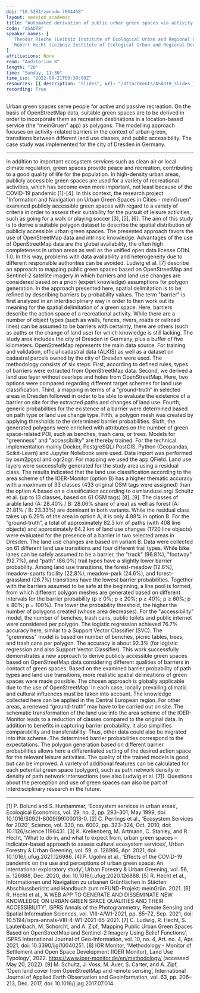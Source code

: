 ```yaml
---
doi: "10.5281/zenodo.7004458"
layout: session_academic
title: "Automated derivation of public urban green spaces via activity-related barriers using OpenStreetMap."
code: "ASADTB"
speaker_names: [
  'Theodor Rieche (Leibniz Institute of Ecological Urban and Regional Development (IOER))',
  'Robert Hecht (Leibniz Institute of Ecological Urban and Regional Development (IOER))'
]
affiliations: None
room: "Auditorium B"
length: "20"
time: "Sunday, 11:30"
time_iso: "2022-08-21T09:30:00Z"
resources: [{ description: "Slides", url: "/attachments/ASADTB_slides_TheodorRieche_S_C3buioy.pdf" }]
recording: True
---
```


Urban green spaces serve people for active and passive recreation. On the basis of OpenStreetMap data, suitable green spaces are to be derived in order to incorporate them as recreation destinations in a location-based service (the “meinGruen” app) as polygons. The modelling approach focuses on activity-related barriers in the context of urban green, transitions between different land use classes, and public accessibility. The case study was implemented for the city of Dresden in Germany.

<hr>

In addition to important ecosystem services such as clean air or local climate regulation, green spaces provide peace and recreation, contributing to a good quality of life for the population. In high-density urban areas, publicly accessible green spaces are used for a variety of recreational activities, which has become even more important, not least because of the COVID-19 pandemic [1]–[4]. In this context, the research project &#34;Information and Navigation on Urban Green Spaces in Cities - meinGruen&#34; examined publicly accessible green spaces with regard to a variety of criteria in order to assess their suitability for the pursuit of leisure activities, such as going for a walk or playing soccer [3], [5], [6]. The aim of this study is to derive a suitable polygon dataset to describe the spatial distribution of publicly accessible urban green spaces. The presented approach favors the use of OpenStreetMap data and intrinsic knowledge. Advantages of the use of OpenStreetMap data are the global availability, the often high completeness in urban areas as well as the unified open data license ODbL 1.0. In this way, problems with data availability and heterogeneity due to different responsible authorities can be avoided. Ludwig et al. [7] describe an approach to mapping public green spaces based on OpenStreetMap and Sentinel-2 satellite imagery in which barriers and land use changes are considered based on a priori (expert knowledge) assumptions for polygon generation. In the approach presented here, spatial delimitation is to be refined by describing barriers by probability values. The term &#34;barrier&#34; is first analyzed in an interdisciplinary way in order to then work out its meaning for the spatial delimitation of a green space. Here, barriers describe the action space of a recreational activity. While there are a number of object types (such as walls, fences, rivers, roads or railroad lines) can be assumed to be barriers with certainty, there are others (such as paths or the change of land use) for which knowledge is still lacking. The study area includes the city of Dresden in Germany, plus a buffer of five kilometers. OpenStreetMap represents the main data source. For training and validation, official cadastral data (ALKIS) as well as a dataset on cadastral parcels owned by the city of Dresden were used.
The methodology consists of six steps: First, according to defined rules, types of barriers were extracted from OpenStreetMap data. Second, we derived a land use layer without overlaps and holes from OpenStreetMap. Here, two options were compared regarding different target schemes for land use classification. Third, a mapping in terms of a “ground-truth“ in selected areas in Dresden followed in order to be able to evaluate the existence of a barrier on site for the extracted paths and changes of land use. Fourth, generic probabilities for the existence of a barrier were determined based on path type or land use change type. Fifth, a polygon mesh was created by applying thresholds to the determined barrier probabilities. Sixth, the generated polygons were enriched with attributes on the number of green space-related POI, such as benches, trash cans, or trees. Models for &#34;greenness&#34; and &#34;accessibility&#34; are thereby trained.
For the technical implementation mainly Docker, PostgreSQL/ PostGIS, Python (Geopandas, Scikit-Learn) and Jupyter Notebook were used. Data import was performed by osm2pgsql and ogr2ogr. For mapping we used the app QField.
Land use layers were successfully generated for the study area using a residual class. The results indicated that the land use classification according to the area scheme of the IOER-Monitor (option B) has a higher thematic accuracy with a maximum of 33 classes (433 original OSM tags were assigned) than the option A based on a classification according to osmlanduse.org/ Schultz et al. (up to 13 classes, based on 61 OSM tags) [8], [9]. The classes of arable land (A: 28.40% / B: 28.06% share of area) as well as forest (A: 21.81% / B: 23.33%) are dominant in both variants. While the residual class takes up 6.29% of the area in option A, it is only 4.88% in option B. For the “ground-truth”, a total of approximately 82.3 km of paths (with 408 line objects) and approximately 64.2 km of land use changes (1720 line objects) were evaluated for the presence of a barrier in two selected areas in Dresden. The land use changes are based on variant B. Data were collected on 61 different land use transitions and four different trail types. While bike lanes can be safely assumed to be a barrier, the &#34;track&#34; (96.8%), &#34;footway&#34; (92.7%), and &#34;path&#34; (86.0%) trail types have a slightly lower barrier probability. Among land use transitions, the forest-meadow (12.6%), meadow-sports facility (22.8%), meadow-park (24.6%), and forest-grassland (26.7%) transitions have the lowest barrier probabilities. Together with the barriers assumed to be safe at the beginning, a line pool is formed, from which different polygon meshes are generated based on different intervals for the barrier probability (p ≥ 0%; p ≥ 20%; p ≥ 40%; p ≥ 60%; p ≥ 80%; p = 100%). The lower the probability threshold, the higher the number of polygons created (whose area decreases). For the &#34;accessibility&#34; model, the number of benches, trash cans, public toilets and public internet were considered per polygon. The logistic regression achieved 76.7% accuracy here, similar to a Support Vector Classifier (SVC). The &#34;greenness&#34; model is based on number of benches, picnic tables, trees, and trash cans per polygon. The accuracy is about 92.3% (for logistic regression and also Support Vector Classifier). 
This work successfully demonstrates a new approach to derive publicly accessible green spaces based on OpenStreetMap data considering different qualities of barriers in contact of green spaces.  Based on the examined barrier probability of path types and land use transitions, more realistic spatial delineations of green spaces were made possible. The chosen approach is globally applicable due to the use of OpenStreetMap. In each case, locally prevailing climatic and cultural influences must be taken into account. The knowledge collected here can be applied in the Central European region. For other areas, a renewed “ground-truth” may have to be carried out on site. The schematic transformation of the land use into the area scheme of the IOER-Monitor leads to a reduction of classes compared to the original data. In addition to benefits in capturing barrier probability, it also simplifies comparability and transferability. Thus, other data could also be migrated into this scheme. The determined barrier probabilities correspond to the expectations. The polygon generation based on different barrier probabilities allows here a differentiated setting of the desired action space for the relevant leisure activities. The quality of the trained models is good, but can be improved. A variety of additional features can be calculated for each potential green space (polygon), such as path network density or density of path network intersections (see also Ludwig et al. [7]). Questions about the perception and use of green spaces can also be part of interdisciplinary research in the future.

<hr>

[1]	P. Bolund and S. Hunhammar, ‘Ecosystem services in urban areas’, Ecological Economics, vol. 29, no. 2, pp. 293–301, May 1999, doi: 10.1016/S0921-8009(99)00013-0.
[2]	C. Perrings et al., ‘Ecosystem Services for 2020’, Science, vol. 330, no. 6002, pp. 323–324, Oct. 2010, doi: 10.1126/science.1196431.
[3]	K. Krellenberg, M. Artmann, C. Stanley, and R. Hecht, ‘What to do in, and what to expect from, urban green spaces – Indicator-based approach to assess cultural ecosystem services’, Urban Forestry &amp; Urban Greening, vol. 59, p. 126986, Apr. 2021, doi: 10.1016/j.ufug.2021.126986.
[4]	F. Ugolini et al., ‘Effects of the COVID-19 pandemic on the use and perceptions of urban green space: An international exploratory study’, Urban Forestry &amp; Urban Greening, vol. 56, p. 126888, Dec. 2020, doi: 10.1016/j.ufug.2020.126888.
[5]	R. Hecht et al., Informationen und Navigation zu urbanen Grünflächen in Städten Abschlussbericht und Handbuch zum mFUND-Projekt: meinGrün. 2021.
[6]	R. Hecht et al., ‘A WEB APP TO GENERATE AND DISSEMINATE NEW KNOWLEDGE ON URBAN GREEN SPACE QUALITIES AND THEIR ACCESSIBILITY’, ISPRS Annals of the Photogrammetry, Remote Sensing and Spatial Information Sciences, vol. VIII-4/W1-2021, pp. 65–72, Sep. 2021, doi: 10.5194/isprs-annals-VIII-4-W1-2021-65-2021.
[7]	C. Ludwig, R. Hecht, S. Lautenbach, M. Schorcht, and A. Zipf, ‘Mapping Public Urban Green Spaces Based on OpenStreetMap and Sentinel-2 Imagery Using Belief Functions’, ISPRS International Journal of Geo-Information, vol. 10, no. 4, Art. no. 4, Apr. 2021, doi: 10.3390/ijgi10040251.
[8]	IÖR Monitor, ‘Methodology - Monitor of Settlement and Open Space Development (IOER Monitor), Land Use Typology’, 2022. https://www.ioer-monitor.de/en/methodology/ (accessed May 20, 2022).
[9]	M. Schultz, J. Voss, M. Auer, S. Carter, and A. Zipf, ‘Open land cover from OpenStreetMap and remote sensing’, International Journal of Applied Earth Observation and Geoinformation, vol. 63, pp. 206–213, Dec. 2017, doi: 10.1016/j.jag.2017.07.014.

